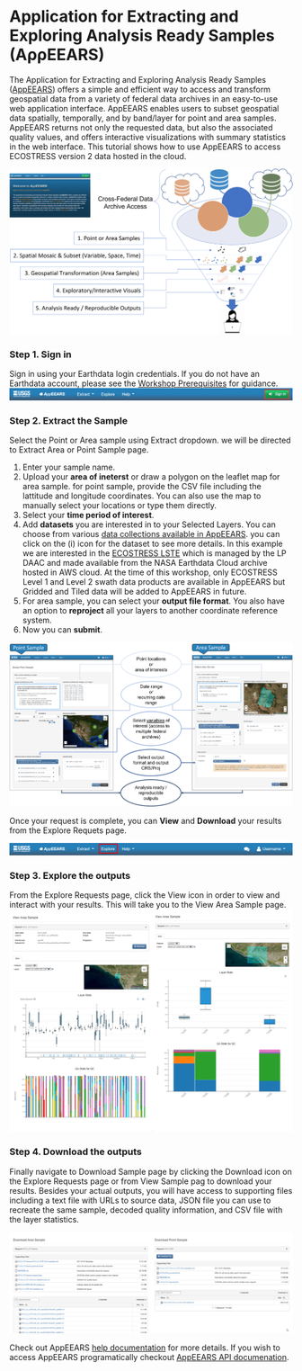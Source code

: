 
# Application for Extracting and Exploring Analysis Ready Samples (AρρEEARS)


The Application for Extracting and Exploring Analysis Ready Samples ([AppEEARS](https://appeears.earthdatacloud.nasa.gov/)) offers a simple and efficient way to access and transform geospatial data from a variety of federal data archives in an easy-to-use web application interface. AppEEARS enables users to subset geospatial data spatially, temporally, and by band/layer for point and area samples. AppEEARS returns not only the requested data, but also the associated quality values, and offers interactive visualizations with summary statistics in the web interface. This tutorial shows how to use AppEEARS to access ECOSTRESS version 2 data hosted in the cloud.

![*Figure caption: AppEEARS Overview*](../img/AppEEARSOverview.png)

### Step 1. Sign in 

Sign in using your Earthdata login credentials. If you do not have an Earthdata account, please see the [Workshop Prerequisites](https://nasa-openscapes.github.io/2022-Fall-ECOSTRESS-Cloud-Workshop/prerequisites/) for guidance.  
![*Figure caption: AppEEARS Sign In*](../img/AppEEARS_signIn.png)

### Step 2. Extract the Sample 

Select the Point or Area sample using Extract dropdown. we will be directed to Extract Area or Point Sample page.  
1. Enter your sample name.   
2. Upload your **area of ineterst** or draw a polygon on the leaflet map for area sample. for point sample, provide the CSV file including the lattitude and longitude coordinates. You can also use the map to manually select your locations or type them directly.   
3. Select your **time period of interest**.  
4. Add **datasets** you are interested in to your Selected Layers. You can choose from various [data collections available in AppEEARS](https://appeears.earthdatacloud.nasa.gov/products). you can click on the (i) icon for the dataset to see more details.
In this example we are interested in the [ECOSTRESS LSTE](https://doi.org/10.5067/ECOSTRESS/ECO_L2_LSTE.002) which is managed by the LP DAAC and made available from the NASA Earthdata Cloud archive hosted in AWS cloud. At the time of this workshop, only ECOSTRESS Level 1 and Level 2 swath data products are available in AppEEARS but Gridded and Tiled data will be added to AppEEARS in future.   
5. For area sample, you can select your **output file format**. You also have an option to **reproject** all your layers to another coordinate reference system.   
6. Now you can **submit**.   

![*Figure caption: Extract area and point sample for ECOSTRESS data available in AWS cloud in AppEEARS*](../img/AppEEARS_point&area.png) 

Once your request is complete, you can **View** and **Download** your results from the Explore Requets page. 

![*Figure caption: Refine search*](../img/AppEEARS_Explore.png)

### Step 3. Explore the outputs
From the Explore Requests page, click the View icon in order to view and interact with your results. This will take you to the View Area Sample page.
![*Figure caption: View Sample Results*](../img/AppEEARS_viewSample.png)


### Step 4. Download the outputs  

Finally navigate to Download Sample page by clicking the Download icon on the Explore Requests page or from View Sample pag to download your results. Besides your actual outputs, you will have access to supporting files including a text file with URLs to source data, JSON file you can use to recreate the same sample, decoded quality information, and CSV file with the layer statistics.

![*Figure caption: Download Sample Results*](../img/AppEEARS_downloadSample.png)


Check out AppEEARS [help documentation](https://appeears.earthdatacloud.nasa.gov/help) for more details. If you wish to access AppEEARS programatically checkout [AppEEARS API documenation](https://appeears.earthdatacloud.nasa.gov/api/). 
